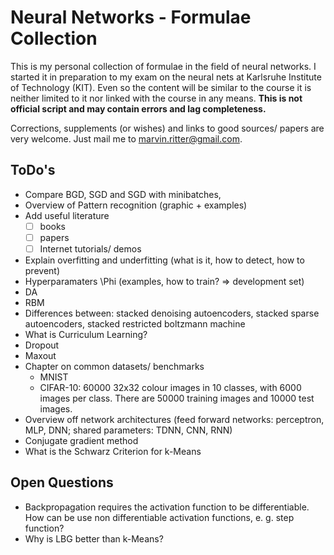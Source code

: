 Neural Networks - Formulae Collection
=====================================

This is my personal collection of formulae in the field of neural networks. I started it in preparation to my exam on the neural nets at Karlsruhe Institute of Technology (KIT). Even so the content will be similar to the course it is neither limited to it nor linked with the course in any means. __This is not official script and may contain errors and lag completeness.__

Corrections, supplements (or wishes) and links to good sources/ papers are very welcome. Just mail me to marvin.ritter@gmail.com.

ToDo's
------
- Compare BGD, SGD and SGD with minibatches, 
- Overview of Pattern recognition (graphic + examples)
- Add useful literature 
	- [ ] books
	- [ ] papers
	- [ ] Internet tutorials/ demos
- Explain overfitting and underfitting (what is it, how to detect, how to prevent)
- Hyperparamaters \Phi (examples, how to train? => development set)
- DA
- RBM
- Differences between: stacked denoising autoencoders, stacked sparse autoencoders, stacked restricted boltzmann machine
- What is Curriculum Learning?
- Dropout
- Maxout
- Chapter on common datasets/ benchmarks
	- MNIST
	- CIFAR-10: 60000 32x32 colour images in 10 classes, with 6000 images per class. There are 50000 training images and 10000 test images. 
- Overview off network architectures (feed forward networks: perceptron, MLP, DNN; shared parameters: TDNN, CNN, RNN)
- Conjugate gradient method
- What is the Schwarz Criterion for k-Means

Open Questions
--------------
- Backpropagation requires the activation function to be differentiable. How can be use non differentiable activation functions, e. g. step function?
- Why is LBG better than k-Means?
